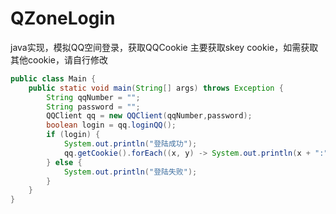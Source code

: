 # QZoneLogin
java实现，模拟QQ空间登录，获取QQCookie
主要获取skey cookie，如需获取其他cookie，请自行修改
````java
public class Main {
    public static void main(String[] args) throws Exception {
        String qqNumber = "";
        String password = "";
        QQClient qq = new QQClient(qqNumber,password);
        boolean login = qq.loginQQ();
        if (login) {
            System.out.println("登陆成功");
            qq.getCookie().forEach((x, y) -> System.out.println(x + ":" + y));
        } else {
            System.out.println("登陆失败");
        }
    }
}
````